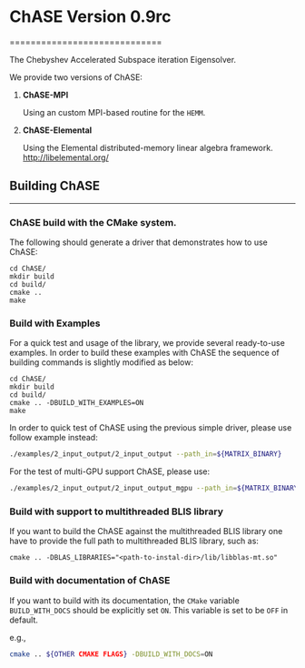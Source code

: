# ChASE Version 0.9rc
=============================

The Chebyshev Accelerated Subspace iteration Eigensolver.

We provide two versions of ChASE:
1. **ChASE-MPI**

   Using an custom MPI-based routine for the `HEMM`.

2. **ChASE-Elemental**

   Using the Elemental distributed-memory linear algebra framework.
   http://libelemental.org/

## Building ChASE
--------------

### ChASE build with the CMake system.

The following should generate a driver that demonstrates how to use ChASE:

    cd ChASE/
    mkdir build
    cd build/
    cmake ..
    make

### Build with Examples 

For a quick test and usage of the library, we provide several ready-to-use examples. In order to build these examples with ChASE the sequence of building commands is slightly modified as below:

    cd ChASE/
    mkdir build
    cd build/    
    cmake .. -DBUILD_WITH_EXAMPLES=ON
    make

In order to quick test of ChASE using the previous simple driver, please use follow example instead:

```bash
./examples/2_input_output/2_input_output --path_in=${MATRIX_BINARY}
```

For the test of multi-GPU support ChASE, please use:

```bash
./examples/2_input_output/2_input_output_mgpu --path_in=${MATRIX_BINARY}
```

### Build with support to multithreaded BLIS library

If you want to build the ChASE against the multithreaded BLIS library one have to provide the full path to multithreaded BLIS library, such as:

    cmake .. -DBLAS_LIBRARIES="<path-to-instal-dir>/lib/libblas-mt.so"

### Build with documentation of ChASE

If you want to build with its documentation, the `CMake` variable `BUILD_WITH_DOCS` should be explicitly set `ON`.
This variable is set to be `OFF` in default.

e.g.,

```bash
cmake .. ${OTHER CMAKE FLAGS} -DBUILD_WITH_DOCS=ON
```

